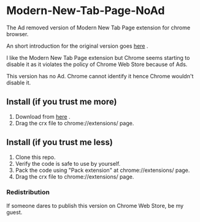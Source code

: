 # Modern-New-Tab-Page-NoAd
The Ad removed version of Modern New Tab Page extension for chrome browser.

An short introduction for the original version goes [here](http://thenextweb.com/apps/2014/11/16/8-chrome-extensions-transform-new-tab-page/4/) .

I like the Modern New Tab Page extension but Chrome seems starting to disable it as it violates the policy of Chrome Web Store because of Ads.

This version has no Ad. Chrome cannot identify it hence Chrome wouldn't disable it.

## Install (if you trust me more)
1. Download from [here](http://eaufavor.info/modern_new_tab_page.crx) .
2. Drag the crx file to chrome://extensions/ page.

## Install (if you trust me less)
1. Clone this repo.
2. Verify the code is safe to use by yourself.
3. Pack the code using "Pack extension" at chrome://extensions/ page.
2. Drag the crx file to chrome://extensions/ page.

### Redistribution
If someone dares to publish this version on Chrome Web Store, be my guest.
